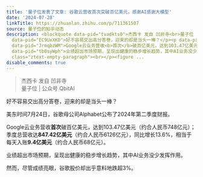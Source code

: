 ```yaml
---
title: '量子位发表了文章: 谷歌云营收首次突破百亿美元，感谢AI感谢大模型'
date: '2024-07-28'
linkTitle: https://zhuanlan.zhihu.com/p/711361507
source: 量子位的知乎动态
description: <blockquote data-pid="tvadkts0">杰西卡 发自 凹非寺<br>量子位 | 公众号 QbitAI</blockquote><p
  data-pid="EC9UxXKD">好不容易交出高分答卷，迎来的却是当头一棒？</p><p data-pid="xLYOKXIK">美东时间7月24日，谷歌母公司Alphabet公布了2024年第二季度财报。</p><p
  data-pid="JrmqbzWM">Google云业务营收<b>首次</b>破百亿美元，达到103.47亿美元（约合人民币748亿元）；季度总营收达<b>847.42亿美元</b>（约合人民币6126亿元），同比增长13.6%，相当于每天入账<b>9.4亿美元</b>（约合人民币68亿元）。</p><p
  data-pid="tb0syWph">业绩超出市场预期，呈现出健康的稳步增长趋势，其中AI业务没少发挥作用。</p><p data-pid="Gxv2jEv0">然而，尽管成绩亮眼，谷歌股价却出乎意料地跌超3%。</p><p
  class="ztext-empty-paragraph"><br></p><figure ...
disable_comments: true
---
```

<blockquote data-pid="tvadkts0">杰西卡 发自 凹非寺<br>量子位 | 公众号 QbitAI</blockquote><p data-pid="EC9UxXKD">好不容易交出高分答卷，迎来的却是当头一棒？</p><p data-pid="xLYOKXIK">美东时间7月24日，谷歌母公司Alphabet公布了2024年第二季度财报。</p><p data-pid="JrmqbzWM">Google云业务营收<b>首次</b>破百亿美元，达到103.47亿美元（约合人民币748亿元）；季度总营收达<b>847.42亿美元</b>（约合人民币6126亿元），同比增长13.6%，相当于每天入账<b>9.4亿美元</b>（约合人民币68亿元）。</p><p data-pid="tb0syWph">业绩超出市场预期，呈现出健康的稳步增长趋势，其中AI业务没少发挥作用。</p><p data-pid="Gxv2jEv0">然而，尽管成绩亮眼，谷歌股价却出乎意料地跌超3%。</p><p class="ztext-empty-paragraph"><br></p><figure ...